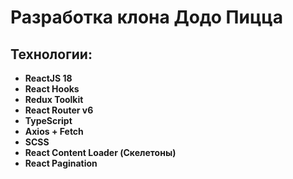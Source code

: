# Разработка клона Додо Пицца
## Технологии:
* **ReactJS 18**
* **React Hooks**
* **Redux Toolkit**
* **React Router v6**
* **TypeScript**
* **Axios + Fetch**
* **SCSS**
* **React Content Loader (Скелетоны)**
* **React Pagination**
